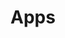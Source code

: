 ---
title: Apps
link: about-us
order: 2
has_dropdown: true
items: [
    {
        title: eVeroMobile,
        link: eVeroMobile,
        order: 1
    },
    {
        title: eVeroPortal,
        link: eVeroPortal,
        order: 2
    },
    {
        title: eVeroConnect,
        link: eVeroConnect,
        order: 3
    },
]
---